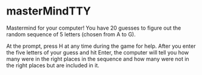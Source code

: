 # masterMindTTY
Mastermind for your computer! You have 20 guesses to figure out the random sequence of 5 letters (chosen from A to G).

At the prompt, press H at any time during the game for help. After you enter the five letters of your guess and hit Enter, the computer will tell you how many were in the right places in the sequence and how many were not in the right places but are included in it. 

